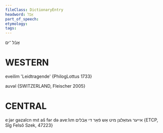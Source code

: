 ```yaml
---
fileClass: DictionaryEntry
headword: אָבֿל
part_of_speech: 
etymology: 
tags: 
---
```

אָבֿל
־ים

WESTERN
========

eveilim 'Leidtragende' {PhilogLottus 1733}

auvəl {SWITZERLAND, Fleischer 2005}

CENTRAL
========

eːjər gəzalcn mɩt aš fər də aveːlɩm אייער געזאַלצן מיט אַש פֿאַר די אַבֿלים  {ETCP, Sîg Felső Szek, 47223}
